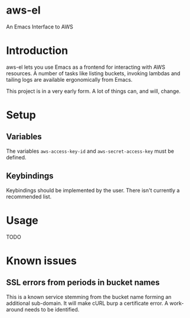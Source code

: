 # aws-el
An Emacs Interface to AWS
# Introduction
aws-el lets you use Emacs as a frontend for interacting with AWS
resources.  A number of tasks like listing buckets, invoking lambdas
and tailing logs are available ergonomically from Emacs.

This project is in a very early form.  A lot of things can, and will,
change.
# Setup
## Variables
The variables `aws-access-key-id` and `aws-secret-access-key` must be
defined.
## Keybindings
Keybindings should be implemented by the user. There isn't currently a
recommended list.
# Usage
TODO
# Known issues
## SSL errors from periods in bucket names
This is a known service stemming from the bucket name forming an
additional sub-domain.  It will make cURL burp a certificate error. A
work-around needs to be identified.
